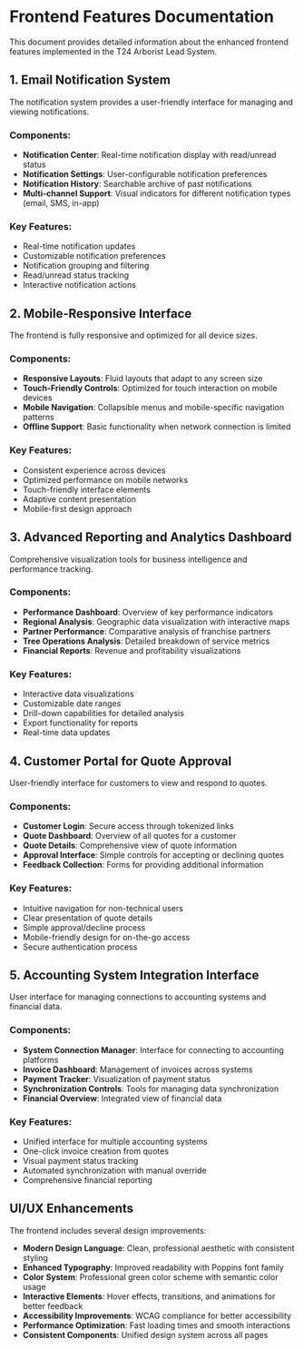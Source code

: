 # Frontend Features Documentation

This document provides detailed information about the enhanced frontend features implemented in the T24 Arborist Lead System.

## 1. Email Notification System

The notification system provides a user-friendly interface for managing and viewing notifications.

### Components:
- **Notification Center**: Real-time notification display with read/unread status
- **Notification Settings**: User-configurable notification preferences
- **Notification History**: Searchable archive of past notifications
- **Multi-channel Support**: Visual indicators for different notification types (email, SMS, in-app)

### Key Features:
- Real-time notification updates
- Customizable notification preferences
- Notification grouping and filtering
- Read/unread status tracking
- Interactive notification actions

## 2. Mobile-Responsive Interface

The frontend is fully responsive and optimized for all device sizes.

### Components:
- **Responsive Layouts**: Fluid layouts that adapt to any screen size
- **Touch-Friendly Controls**: Optimized for touch interaction on mobile devices
- **Mobile Navigation**: Collapsible menus and mobile-specific navigation patterns
- **Offline Support**: Basic functionality when network connection is limited

### Key Features:
- Consistent experience across devices
- Optimized performance on mobile networks
- Touch-friendly interface elements
- Adaptive content presentation
- Mobile-first design approach

## 3. Advanced Reporting and Analytics Dashboard

Comprehensive visualization tools for business intelligence and performance tracking.

### Components:
- **Performance Dashboard**: Overview of key performance indicators
- **Regional Analysis**: Geographic data visualization with interactive maps
- **Partner Performance**: Comparative analysis of franchise partners
- **Tree Operations Analysis**: Detailed breakdown of service metrics
- **Financial Reports**: Revenue and profitability visualizations

### Key Features:
- Interactive data visualizations
- Customizable date ranges
- Drill-down capabilities for detailed analysis
- Export functionality for reports
- Real-time data updates

## 4. Customer Portal for Quote Approval

User-friendly interface for customers to view and respond to quotes.

### Components:
- **Customer Login**: Secure access through tokenized links
- **Quote Dashboard**: Overview of all quotes for a customer
- **Quote Details**: Comprehensive view of quote information
- **Approval Interface**: Simple controls for accepting or declining quotes
- **Feedback Collection**: Forms for providing additional information

### Key Features:
- Intuitive navigation for non-technical users
- Clear presentation of quote details
- Simple approval/decline process
- Mobile-friendly design for on-the-go access
- Secure authentication process

## 5. Accounting System Integration Interface

User interface for managing connections to accounting systems and financial data.

### Components:
- **System Connection Manager**: Interface for connecting to accounting platforms
- **Invoice Dashboard**: Management of invoices across systems
- **Payment Tracker**: Visualization of payment status
- **Synchronization Controls**: Tools for managing data synchronization
- **Financial Overview**: Integrated view of financial data

### Key Features:
- Unified interface for multiple accounting systems
- One-click invoice creation from quotes
- Visual payment status tracking
- Automated synchronization with manual override
- Comprehensive financial reporting

## UI/UX Enhancements

The frontend includes several design improvements:

- **Modern Design Language**: Clean, professional aesthetic with consistent styling
- **Enhanced Typography**: Improved readability with Poppins font family
- **Color System**: Professional green color scheme with semantic color usage
- **Interactive Elements**: Hover effects, transitions, and animations for better feedback
- **Accessibility Improvements**: WCAG compliance for better accessibility
- **Performance Optimization**: Fast loading times and smooth interactions
- **Consistent Components**: Unified design system across all pages
